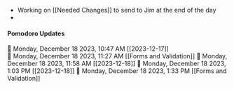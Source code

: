 - Working on [[Needed Changes]] to send to Jim at the end of the day
- 


#### Pomodoro Updates
🍅 Monday, December 18 2023, 10:47 AM [[2023-12-17]]    
🍅 Monday, December 18 2023, 11:27 AM [[Forms and Validation]]
🍅 Monday, December 18 2023, 11:58 AM [[2023-12-18]]
🍅 Monday, December 18 2023, 1:03 PM [[2023-12-18]]
🍅 Monday, December 18 2023, 1:33 PM [[Forms and Validation]]
